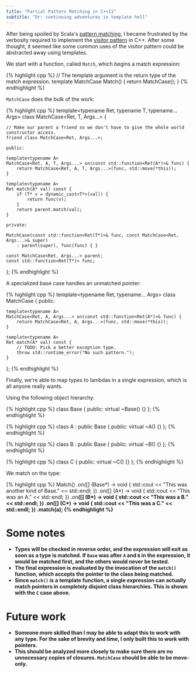 ```yaml
---
title: "Partial Pattern Matching in C++11"
subtitle: "Or: continuing adventures in template hell"
---
```


After being spoiled by Scala's [pattern matching](http://docs.scala-lang.org/tutorials/tour/pattern-matching.html), I became frustrated by the verbosity required to implement the [visitor pattern](https://en.wikipedia.org/wiki/Visitor_pattern) in C++. After some thought, it seemed like some common uses of the visitor pattern could be abstracted away using templates.

We start with a function, called `Match`, which begins a match expression:

{% highlight cpp %}
// The template argument is the return type of the match expression.
template<typename Ret = void>
MatchCase<Ret> Match() {
    return MatchCase<Ret>();
}
{% endhighlight %}

`MatchCase` does the bulk of the work:

{% highlight cpp %}
template<typename Ret, typename T, typename... Args>
class MatchCase<Ret, T, Args...> {

    // Make our parent a friend so we don't have to give the whole world constructor access.
    friend class MatchCase<Ret, Args...>;

    public:

    template<typename A>
    MatchCase<Ret, A, T, Args...> on(const std::function<Ret(A*)>& func) {
        return MatchCase<Ret, A, T, Args...>(func, std::move(*this));
    }

    template<typename A>
    Ret match(A* val) const {
        if (T* v = dynamic_cast<T*>(val)) {
            return func(v);
        }
        return parent.match(val);
    }

    private:

    MatchCase(const std::function<Ret(T*)>& func, const MatchCase<Ret, Args...>& super) 
        : parent(super), func(func) { }

    const MatchCase<Ret, Args...> parent;
    const std::function<Ret(T*)> func;
};
{% endhighlight %}

A specialized base case handles an unmatched pointer:

{% highlight cpp %}
template<typename Ret, typename... Args>
class MatchCase {
    public:

    template<typename A>
    MatchCase<Ret, A, Args...> on(const std::function<Ret(A*)>& func) {
        return MatchCase<Ret, A, Args...>(func, std::move(*this));
    }

    template<typename A>
    Ret match(A* val) const {
        // TODO: Pick a better exception type.
        throw std::runtime_error("No such pattern.");
    }
};
{% endhighlight %}

Finally, we're able to map types to lambdas in a single expression, which is all anyone really wants.

Using the following object hierarchy:

{% highlight cpp %}
class Base {
public:
    virtual ~Base() {}
};
{% endhighlight %}

{% highlight cpp %}
class A : public Base {
public:
    virtual ~A() {}
};
{% endhighlight %}

{% highlight cpp %}
class B : public Base {
public:
    virtual ~B() {}
};
{% endhighlight %}

{% highlight cpp %}
class C {
public:
    virtual ~C() {}
};
{% endhighlight %}

We match on the type:

{% highlight cpp %}
    Match<void>()
        .on<Base>([] (Base*) -> void { std::cout << "This was another kind of Base." << std::endl; })
        .on<A>([] (A*) -> void { std::cout << "This was an A." << std::endl; })
        .on<B>([] (B*) -> void { std::cout << "This was a B." << std::endl; })
        .on<C>([] (C*) -> void { std::cout << "This was a C." << std::endl; })
        .match(a);
{% endhighlight %}

Some notes
==========

* Types will be checked in reverse order, and the expression will exit as soon as a type is matched. If `Base` was after `A` and `B` in the expression, it would be matched first, and the others would never be tested.
* The final expression is evaluated by the invocation of the `match()` function, which accepts the pointer to the class being matched.
* Since `match()` is a template function, a single expression can actually match pointers in completely disjoint class hierarchies. This is shown with the `C` case above.

Future work
===========

* Someone more skilled than I may be able to adapt this to work with any type. For the sake of brevity and time, I only built this to work with pointers.
* This should be analyzed more closely to make sure there are no unnecessary copies of closures. `MatchCase` should 
be able to be move-only.
